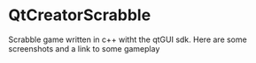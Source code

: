 # QtCreatorScrabble
Scrabble game written in c++ witht the qtGUI sdk. 
Here are some screenshots and a link to some gameplay
